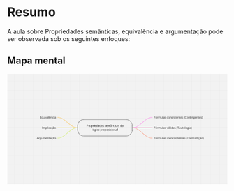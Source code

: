 # Resumo

A aula sobre Propriedades semânticas, equivalência e argumentação pode ser observada sob os seguintes enfoques:

## Mapa mental

![Mapa mental da aula](../../../../../images/matematica_computacional/mc41.png)